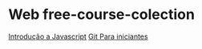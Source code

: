 # Web free-course-colection
<a href="https://www.youtube.com/watch?v=BXqUH86F-kA&list=PLntvgXM11X6pi7mW0O4ZmfUI1xDSIbmTm">Introdução a Javascript</a>
<a href="https://www.udemy.com/course/git-para-iniciantes/">Git Para iniciantes</a>


